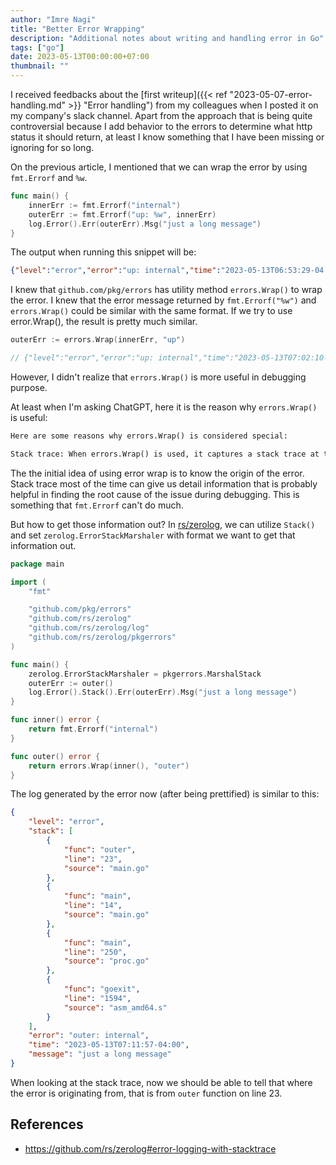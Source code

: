 ```yaml
---
author: "Imre Nagi"
title: "Better Error Wrapping"
description: "Additional notes about writing and handling error in Go"
tags: ["go"]
date: 2023-05-13T00:00:00+07:00
thumbnail: ""
---
```


I received feedbacks about the  [first writeup]({{< ref "2023-05-07-error-handling.md" >}} "Error handling") from my colleagues when I posted it on my company's slack channel. Apart from the approach that is being quite controversial because I add behavior to the errors to determine what http status it should return, at least I know something that I have been missing or ignoring for so long.

On the previous article, I mentioned that we can wrap the error by using `fmt.Errorf` and `%w`.

```go
func main() {
	innerErr := fmt.Errorf("internal")
	outerErr := fmt.Errorf("up: %w", innerErr)
	log.Error().Err(outerErr).Msg("just a long message")
}
```

The output when running this snippet will be:

```json
{"level":"error","error":"up: internal","time":"2023-05-13T06:53:29-04:00","message":"just a long message"}
```

I knew that `github.com/pkg/errors` has utility method `errors.Wrap()` to wrap the error. I knew that the error message returned by `fmt.Errorf("%w")` and `errors.Wrap()` could be similar with the same format. If we try to use error.Wrap(), the result is pretty much similar.

```go
outerErr := errors.Wrap(innerErr, "up")

// {"level":"error","error":"up: internal","time":"2023-05-13T07:02:10-04:00","message":"just a long message"}
```

However, I didn't realize that `errors.Wrap()` is more useful in debugging purpose. 

At least when I'm asking ChatGPT, here it is the reason why `errors.Wrap()` is useful:

```txt
Here are some reasons why errors.Wrap() is considered special:

Stack trace: When errors.Wrap() is used, it captures a stack trace at the point where the error is wrapped. This means that the stack trace will contain information about the sequence of function calls leading to the error. Having a stack trace helps in identifying the sequence of events that led to the error, enabling faster debugging and issue resolution.
```

The the initial idea of using error wrap is to know the origin of the error. Stack trace most of the time can give us detail information that is probably helpful in finding the root cause of the issue during debugging. This is something that `fmt.Errorf` can't do much. 

But how to get those information out? In [rs/zerolog](https://github.com/rs/zerolog), we can utilize `Stack()` and set `zerolog.ErrorStackMarshaler` with format we want to get that information out.


```go
package main

import (
	"fmt"

	"github.com/pkg/errors"
	"github.com/rs/zerolog"
	"github.com/rs/zerolog/log"
	"github.com/rs/zerolog/pkgerrors"
)

func main() {
	zerolog.ErrorStackMarshaler = pkgerrors.MarshalStack
	outerErr := outer()
	log.Error().Stack().Err(outerErr).Msg("just a long message")
}

func inner() error {
	return fmt.Errorf("internal")
}

func outer() error {
	return errors.Wrap(inner(), "outer")
}

```
The log generated by the error now (after being prettified) is similar to this:

```json
{
    "level": "error",
    "stack": [
        {
            "func": "outer",
            "line": "23",
            "source": "main.go"
        },
        {
            "func": "main",
            "line": "14",
            "source": "main.go"
        },
        {
            "func": "main",
            "line": "250",
            "source": "proc.go"
        },
        {
            "func": "goexit",
            "line": "1594",
            "source": "asm_amd64.s"
        }
    ],
    "error": "outer: internal",
    "time": "2023-05-13T07:11:57-04:00",
    "message": "just a long message"
}
```

When looking at the stack trace, now we should be able to tell that where the error is originating from, that is from `outer` function on line 23.

## References
* https://github.com/rs/zerolog#error-logging-with-stacktrace